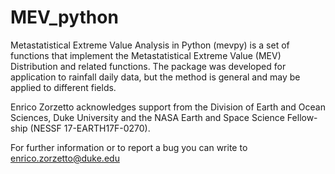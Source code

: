 # MEV_python

Metastatistical Extreme Value Analysis in Python (mevpy) is a set of functions that implement 
the Metastatistical Extreme Value (MEV) Distribution and related
functions. The package was developed for application to rainfall daily data,
but the method is general and may be applied to different fields. 

Enrico Zorzetto acknowledges support from the Division of Earth and Ocean
Sciences, Duke University and the NASA Earth and Space Science Fellow-
ship (NESSF 17-EARTH17F-0270).

For further information or to report a bug you can write to enrico.zorzetto@duke.edu
